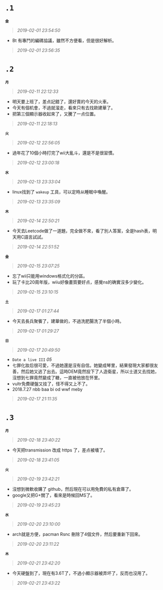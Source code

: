 **`.1`**
========
**`金`**
>*2019-02-01 23:54:50*
- Bt 有專鬥的編碼協議，雖然不方便看，但是很好解析。
>*2019-02-01 23:56:35*

**`.2`**
========
**`月`**
>*2019-02-11 22:12:33*
- 明天要上班了，差点記錯了，還好賣的今天的火車。
- 今天有個机會，不過就溜走，看來只有去找歐建華了。
- 把第三個顯示器收起來了，又騰了一点位置。
>*2019-02-11 22:18:13*

**`火`**
>*2019-02-12 22:56:05*
- 過年花了10個小時打完了wii大亂斗，還是不是很習慣。
>*2019-02-12 23:00:18*

**`水`**
>*2019-02-13 23:33:04*
- linux找到了 `wakeup` 工具，可以定時从睡眠中喚醒。
>*2019-02-13 23:35:09*

**`木`**
>*2019-02-14 22:50:21*
- 今天去Leetcode做了一道題，完全做不來，看了別人答案，全是hash表，明天用C語言試試。
>*2019-02-14 22:51:52*

**`金`**
>*2019-02-15 23:07:25*
- 忘了wii只能用windows格式化的分區。
- 玩了卡比20周年版，wiiu好像畫質要好点，感覺ns的确實沒多少變化。
>*2019-02-15 23:10:15*

**`土`**
>*2019-02-17 01:27:44*
- 今天去長兵聚飺了，建華做的，不過洗肥腸洗了半個小時。
>*2019-02-17 01:29:27*

**`日`**
>*2019-02-17 20:49:50*
- `Date a live III` *05*
- 七罪化妝后很可愛，不過她還是沒有自信。她變成琴里，結果發現大家都很友善，然后她又逃了出去。這時DEM竟然投下了人造衛星，所以士道又去找她，沒想到七罪竟然變成了糖，一直被他放在怀里。
- vultr免費硬盤又挂了，怪不得又上不了。
- 2018.7.27 nbb baa bi od wwf meby
>*2019-02-17 21:11:35*

**`.3`**
========
**`月`**
>*2019-02-18 23:40:22*
- 今天把transmission 改成 https 了，差点被墻了。
>*2019-02-18 23:41:05*

**`火`**
>*2019-02-19 23:42:21*
- 沒想到微軟收購了 github，然后現在可以用免費的私有倉庫了。
- google又把G+關了，看來是時候回MS了。
>*2019-02-19 23:45:23*

**`水`**
>*2019-02-20 23:10:00*
- arch就是方便，pacman Rsnc 刪除了4個文件，然后要重新下回來。
>*2019-02-20 23:11:22*

**`木`**
>*2019-02-21 23:42:20*
- 今天硬盤到了，現在有3.6T了，不過小顯示器被弄坏了，反而也沒用了。
>*2019-02-21 23:43:22*